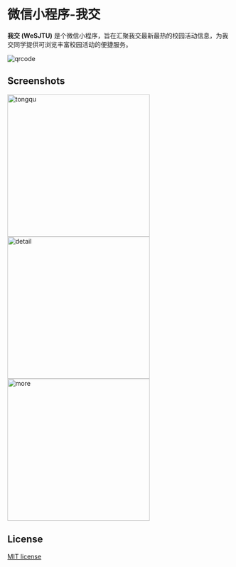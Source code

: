 # 微信小程序-我交

**我交 (WeSJTU)** 是个微信小程序，旨在汇聚我交最新最热的校园活动信息，为我交同学提供可浏览丰富校园活动的便捷服务。

![qrcode](https://raw.githubusercontent.com/jyboy/miniapp-wesjtu/master/screenshots/qrcode.jpg)

## Screenshots

<img src="https://raw.githubusercontent.com/jyboy/miniapp-wesjtu/master/screenshots/tongqu.jpg" alt="tongqu" width="320">

<img src="https://raw.githubusercontent.com/jyboy/miniapp-wesjtu/master/screenshots/detail.jpg" alt="detail" width="320">

<img src="https://raw.githubusercontent.com/jyboy/miniapp-wesjtu/master/screenshots/more.jpg" alt="more" width="320">

## License

[MIT license](https://github.com/jyboy/miniapp-wesjtu/blob/master/LICENSE)
